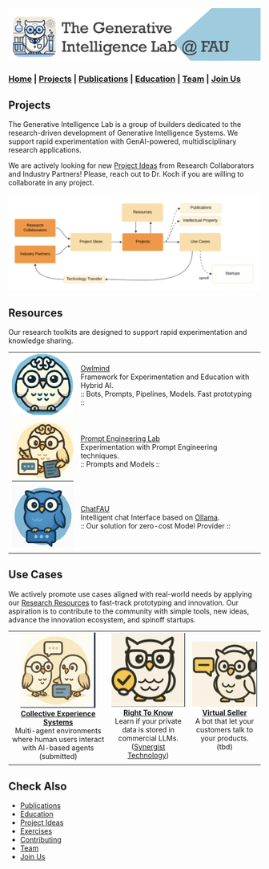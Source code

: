 ![GenI-Lab Banner](./images/genilab-banner.png)

### [Home](README.md) | [Projects](PROJECTS.md) | [Publications](KNOWLEDGE.md#publications) | [Education](KNOWLEDGE.md#education) | [Team](PEOPLE.md) |  [Join Us](JOINING.md)

## Projects

The Generative Intelligence Lab is a group of builders dedicated to the research-driven development of Generative Intelligence Systems. We support rapid experimentation with GenAI-powered, multidisciplinary research applications.

We are actively looking for new [Project Ideas](JOINING.md#project-ideas) from Research Collaborators and Industry Partners! 
Please, reach out to Dr. Koch if you are willing to collaborate in any project.

![GenI-Lab Activities](./images/genilab-activities.png)

## Resources

Our research toolkits are designed to support rapid experimentation and knowledge sharing. 


| | | 
| :-: | :- |  
| ![](./images/docs/owlmind-icon-small.png) | [Owlmind](https://github.com/genilab-fau/owlmind) <br/> Framework for Experimentation and Education with Hybrid AI. <br/> :: Bots, Prompts, Pipelines, Models. Fast prototyping ::|
| ![](./images/docs/prompt-icon-small.png)  | [Prompt Engineering Lab](https://github.com/genilab-fau/prompt-eng) <br/> Experimentation with Prompt Engineering techniques. <br/> :: Prompts and Models :: | 
| ![](./images/docs/chatfau-icon-small.png) | [ChatFAU](https://chat.hpc.fau.edu) <br/> Intelligent chat Interface based on [Ollama](http://ollama.com). <br/> :: Our solution for zero-cost Model Provider :: | 
| | |


## Use Cases

We actively promote use cases aligned with real-world needs by applying our [Research Resources](./PROJECTS.md#resources) to fast-track prototyping and innovation. Our aspiration is to contribute to the community with simple tools, new ideas, advance the innovation ecosystem,  and spinoff startups.

| | | |
| :-: | :-: | :-: | 
| ![](./images/docs/use-collective-experiences.png) <br/> [**Collective Experience Systems**]()<br/>Multi-agent environments where human users interact with AI-based agents <br/> (submitted) |  ![](./images/docs/use-right-to-know.png) <br/> [**Right To Know**]() <br/> Learn if your private data is stored in commercial LLMs. <br/> ([Synergist Technology](https://synergist.technology)) | ![](./images/docs/use-virtual-seller.png) <br/> [**Virtual Seller**]() <br/> A bot that let your customers talk to your products. <br/> (tbd) |  
| | | | 



## Check Also

* [Publications](KNOWLEDGE.md#publications)
* [Education](KNOWLEDGE.md#education)
* [Project Ideas](JOINING.md#project-ideas)
* [Exercises](EXERCISES.md)
* [Contributing](CONTRIBUTE.md)
* [Team](PEOPLE.md)
* [Join Us](JOINING.md)